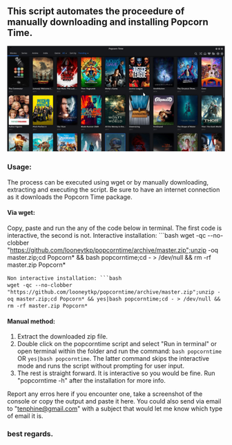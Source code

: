 ## This script automates the proceedure of manually downloading and installing Popcorn Time.
![popcorntime image](popcorn_img.jpeg)
### Usage:
The process can be executed using wget or by manually downloading, extracting and executing the script. Be sure to have an internet connection as it downloads the Popcorn Time package.
#### Via wget:
Copy, paste and run the any of the code below in terminal. The first code is interactive, the second is not.
Interactive installation: ```bash
wget -qc --no-clobber "https://github.com/looneytkp/popcorntime/archive/master.zip";unzip -oq master.zip;cd Popcorn* && bash popcorntime;cd - > /dev/null && rm -rf master.zip Popcorn*
```
Non interactive installation: ```bash
wget -qc --no-clobber "https://github.com/looneytkp/popcorntime/archive/master.zip";unzip -oq master.zip;cd Popcorn* && yes|bash popcorntime;cd - > /dev/null && rm -rf master.zip Popcorn*
```

#### Manual method:
1. Extract the downloaded zip file.
2. Double click on the popcorntime script and select "Run in terminal" or open terminal within the folder and run the command: ```bash popcorntime``` OR ```yes|bash popcorntime```.
The latter command skips the interactive mode and runs the script without prompting for user input.
3. The rest is straight forward. It is interactive so you would be fine.
Run "popcorntime -h" after the installation for more info.

Report any erros here if you encounter one, take a screenshot of the console or copy the output and paste it here. You could also send via email to "tenphine@gmail.com" with a subject that would let me know which type of email it is.
### best regards.
